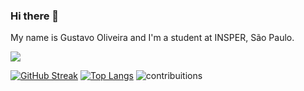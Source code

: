 ### Hi there 👋
My name is Gustavo Oliveira and I'm a student at INSPER, São Paulo.

![](https://github-readme-stats.vercel.app/api?username=gustavoeso&show_icons=true)

[![GitHub Streak](http://github-readme-streak-stats.herokuapp.com?user=gustavoeso&theme=dark&background=000000)](https://git.io/streak-stats)
[![Top Langs](https://github-readme-stats.vercel.app/api/top-langs/?username=gustavoeso&theme=dark)](https://github-readme-stats.vercel.app/api/top-langs)
<img alt="contribuitions" src="https://github.com/gustavoeso/gustavoeso/blob/output/github-contribution-grid-snake.svg" />
